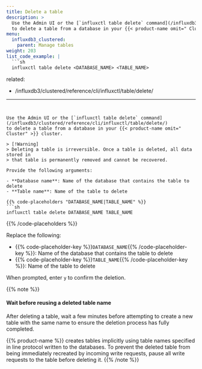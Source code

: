 ```yaml
---
title: Delete a table
description: >
  Use the Admin UI or the [`influxctl table delete` command](/influxdb3/clustered/reference/cli/influxctl/table/delete/)
  to delete a table from a database in your {{< product-name omit=" Cluster" >}} cluster.
menu:
  influxdb3_clustered:
    parent: Manage tables
weight: 203
list_code_example: |
  ```sh
  influxctl table delete <DATABASE_NAME> <TABLE_NAME>
  ```
related:
  - /influxdb3/clustered/reference/cli/influxctl/table/delete/
---
```


Use the Admin UI or the [`influxctl table delete` command](/influxdb3/clustered/reference/cli/influxctl/table/delete/)
to delete a table from a database in your {{< product-name omit=" Cluster" >}} cluster.

> [!Warning]
> Deleting a table is irreversible. Once a table is deleted, all data stored in
> that table is permanently removed and cannot be recovered.

Provide the following arguments:

- **Database name**: Name of the database that contains the table to delete
- **Table name**: Name of the table to delete

{{% code-placeholders "DATABASE_NAME|TABLE_NAME" %}}
```sh
influxctl table delete DATABASE_NAME TABLE_NAME
```
{{% /code-placeholders %}}

Replace the following:

- {{% code-placeholder-key %}}`DATABASE_NAME`{{% /code-placeholder-key %}}: Name of the database that contains the table to delete
- {{% code-placeholder-key %}}`TABLE_NAME`{{% /code-placeholder-key %}}: Name of the table to delete

When prompted, enter `y` to confirm the deletion.

{{% note %}}
#### Wait before reusing a deleted table name

After deleting a table, wait a few minutes before attempting to create a new
table with the same name to ensure the deletion process has fully completed.

{{% product-name %}} creates tables implicitly using table names specified in
line protocol written to the databases. To prevent the deleted table from being
immediately recreated by incoming write requests, pause all write requests to
the table before deleting it.
{{% /note %}}
